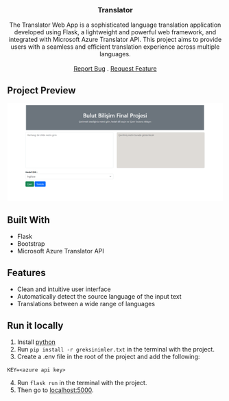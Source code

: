 <br/>
<p align="center">
 

  <h3 align="center">Translator</h3>

<p align="center">
    The Translator Web App is a sophisticated language translation application developed using Flask, a lightweight and powerful web framework, and integrated with Microsoft Azure Translator API. This project aims to provide users with a seamless and efficient translation experience across multiple languages.
    <br/>
    <br/>
    <a href="https://github.com/ezmoneysniperx/campfinder/issues">Report Bug</a>
    .
    <a href="https://github.com/ezmoneysniperx/campfinder/issues">Request Feature</a>
  </p>
</p>


## Project Preview

![PREVIEW APP](https://raw.githubusercontent.com/ezmoneysniperx/text-translator/main/preview.png)

## Built With

* Flask
* Bootstrap
* Microsoft Azure Translator API 

## Features

* Clean and intuitive user interface 
* Automatically detect the source language of the input text
* Translations between a wide range of languages

## Run it locally
1. Install [python](https://www.python.org/)
2. Run ```pip install -r greksinimler.txt``` in the terminal with the project.  
3. Create a .env file in the root of the project and add the following:  

```
KEY=<azure api key>
```

4. Run ```flask run``` in the terminal with the project.  
5. Then go to [localhost:5000](http://127.0.0.1:5000/).





